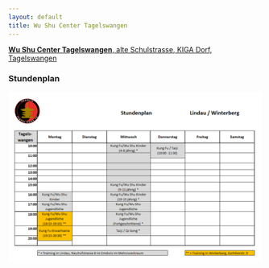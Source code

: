 ```yaml
---
layout: default
title: Wu Shu Center Tagelswangen
---
```


<a href="http://map.search.ch/tagelswangen/alte-schulstr." target="_blank">
<strong>Wu Shu Center Tagelswangen</strong>, alte Schulstrasse, KIGA Dorf, Tagelswangen
</a>

### Stundenplan

<img src="/images/stundenplaene/stundenplan-tagelswangen.png" alt="Stundenplan Tagelswangen">